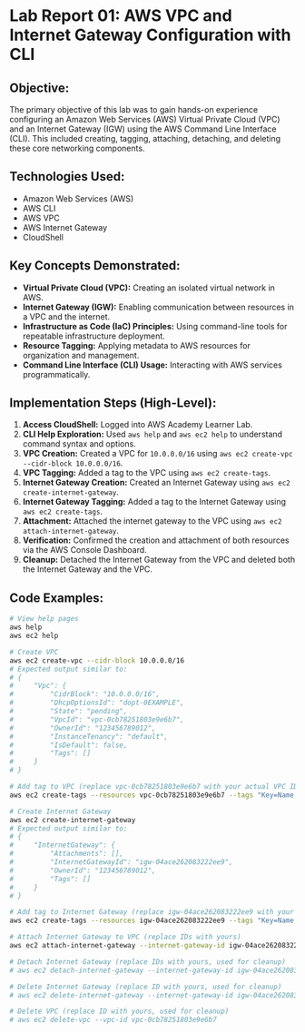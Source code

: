 # Lab Report 01: AWS VPC and Internet Gateway Configuration with CLI

## Objective:
The primary objective of this lab was to gain hands-on experience configuring an Amazon Web Services (AWS) Virtual Private Cloud (VPC) and an Internet Gateway (IGW) using the AWS Command Line Interface (CLI). This included creating, tagging, attaching, detaching, and deleting these core networking components.

## Technologies Used:
* Amazon Web Services (AWS)
* AWS CLI
* AWS VPC
* AWS Internet Gateway
* CloudShell

## Key Concepts Demonstrated:
* **Virtual Private Cloud (VPC):** Creating an isolated virtual network in AWS.
* **Internet Gateway (IGW):** Enabling communication between resources in a VPC and the internet.
* **Infrastructure as Code (IaC) Principles:** Using command-line tools for repeatable infrastructure deployment.
* **Resource Tagging:** Applying metadata to AWS resources for organization and management.
* **Command Line Interface (CLI) Usage:** Interacting with AWS services programmatically.

## Implementation Steps (High-Level):

1.  **Access CloudShell:** Logged into AWS Academy Learner Lab.
2.  **CLI Help Exploration:** Used `aws help` and `aws ec2 help` to understand command syntax and options.
3.  **VPC Creation:** Created a VPC for `10.0.0.0/16` using `aws ec2 create-vpc --cidr-block 10.0.0.0/16`.
4.  **VPC Tagging:** Added a tag to the VPC using `aws ec2 create-tags`.
5.  **Internet Gateway Creation:** Created an Internet Gateway using `aws ec2 create-internet-gateway`.
6.  **Internet Gateway Tagging:** Added a tag to the Internet Gateway using `aws ec2 create-tags`.
7.  **Attachment:** Attached the internet gateway to the VPC using `aws ec2 attach-internet-gateway`.
8.  **Verification:** Confirmed the creation and attachment of both resources via the AWS Console Dashboard.
9.  **Cleanup:** Detached the Internet Gateway from the VPC and deleted both the Internet Gateway and the VPC.

## Code Examples:

```bash
# View help pages
aws help
aws ec2 help

# Create VPC
aws ec2 create-vpc --cidr-block 10.0.0.0/16
# Expected output similar to:
# {
#     "Vpc": {
#         "CidrBlock": "10.0.0.0/16",
#         "DhcpOptionsId": "dopt-0EXAMPLE",
#         "State": "pending",
#         "VpcId": "vpc-0cb78251803e9e6b7",
#         "OwnerId": "123456789012",
#         "InstanceTenancy": "default",
#         "IsDefault": false,
#         "Tags": []
#     }
# }

# Add tag to VPC (replace vpc-0cb78251803e9e6b7 with your actual VPC ID)
aws ec2 create-tags --resources vpc-0cb78251803e9e6b7 --tags "Key=Name, Value=CLI VPC"

# Create Internet Gateway
aws ec2 create-internet-gateway
# Expected output similar to:
# {
#     "InternetGateway": {
#         "Attachments": [],
#         "InternetGatewayId": "igw-04ace262083222ee9",
#         "OwnerId": "123456789012",
#         "Tags": []
#     }
# }

# Add tag to Internet Gateway (replace igw-04ace262083222ee9 with your actual IGW ID)
aws ec2 create-tags --resources igw-04ace262083222ee9 --tags "Key=Name, Value=CLI IG"

# Attach Internet Gateway to VPC (replace IDs with yours)
aws ec2 attach-internet-gateway --internet-gateway-id igw-04ace262083222ee9 --vpc-id vpc-0cb78251803e9e6b7

# Detach Internet Gateway (replace IDs with yours, used for cleanup)
# aws ec2 detach-internet-gateway --internet-gateway-id igw-04ace262083222ee9 --vpc-id vpc-0cb78251803e9e6b7

# Delete Internet Gateway (replace ID with yours, used for cleanup)
# aws ec2 delete-internet-gateway --internet-gateway-id igw-04ace262083222ee9

# Delete VPC (replace ID with yours, used for cleanup)
# aws ec2 delete-vpc --vpc-id vpc-0cb78251803e9e6b7
